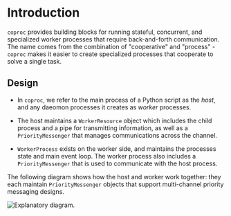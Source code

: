 # Introduction

`coproc` provides building blocks for running stateful, concurrent, and specialized worker processes that require back-and-forth communication. The name comes from the combination of "cooperative" and "process" - `coproc` makes it easier to create specialized processes that cooperate to solve a single task.

## Design

+ In `coproc`, we refer to the main process of a Python script as the _host_, and any daeomon processes it creates as _worker_ processes. 

+ The host maintains a `WorkerResource` object which includes the child process and a pipe for transmitting information, as well as a `PriorityMessenger` that manages communications across the channel. 

+ `WorkerProcess` exists on the worker side, and maintains the processes state and main event loop. The worker process also includes a `PriorityMessenger` that is used to communicate with the host process.

The following diagram shows how the host and worker work together: they each maintain `PriorityMessenger` objects that support multi-channel priority messaging designs.

![Explanatory diagram.](https://storage.googleapis.com/public_data_09324832787/coproc_diagram2.svg)
